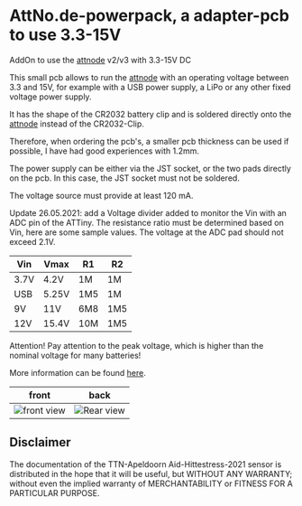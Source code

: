 # AttNo.de-powerpack, a adapter-pcb to use 3.3-15V
 AddOn to use the [attnode](https://attno.de) v2/v3 with 3.3-15V DC

This small pcb allows to run the [attnode](https://attno.de) with an operating voltage between 3.3 and 15V, for example with a USB power supply, a LiPo or any other fixed voltage power supply.

It has the shape of the CR2032 battery clip and is soldered directly onto the [attnode](https://attno.de) instead of the CR2032-Clip.

Therefore, when ordering the pcb's, a smaller pcb thickness can be used if possible, I have had good experiences with 1.2mm.

The power supply can be either via the JST socket, or the two pads directly on the pcb. In this case, the JST socket must not be soldered.

The voltage source must provide at least 120 mA.

Update 26.05.2021: add a Voltage divider added to monitor the Vin with an ADC pin of the ATTiny. The resistance ratio must be determined based on Vin, here are some sample values. The voltage at the ADC pad should not exceed 2.1V.

  Vin | Vmax |  R1 | R2
------|------|-----|----
3.7V | 4.2V | 1M | 1M
USB | 5.25V | 1M5 | 1M
9V | 11V | 6M8 | 1M5
12V | 15.4V | 10M | 1M5

Attention! Pay attention to the peak voltage, which is higher than the nominal voltage for many batteries!

More information can be found [here](https://www.attno.de/blog/2021-01-08).

 front  | back       
--------|--------
![front view](https://github.com/theArcher73/powerpack/blob/main/kicad-project/img/board_front.png) | ![Rear view](https://github.com/theArcher73/powerpack/blob/main/kicad-project/img/board_rear.png)

## Disclaimer

The documentation of the TTN-Apeldoorn Aid-Hittestress-2021 sensor is distributed in the hope that it will be useful, but WITHOUT ANY WARRANTY; without even the implied warranty of MERCHANTABILITY or FITNESS FOR A PARTICULAR PURPOSE.
